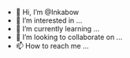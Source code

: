- 👋 Hi, I’m @Inkabow
- 👀 I’m interested in ...
- 🌱 I’m currently learning ...
- 💞️ I’m looking to collaborate on ...
- 📫 How to reach me ...

<!---
Inkabow/Inkabow is a ✨ special ✨ repository because its `README.md` (this file) appears on your GitHub profile.
You can click the Preview link to take a look at your changes.
--->
